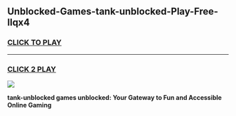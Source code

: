 
## Unblocked-Games-tank-unblocked-Play-Free-llqx4
<h3>
<a href="https://premium76.site?title=tank-unblocked&ref=18A1">CLICK TO PLAY</a></h3>
<hr>

<h3>
<a href="https://premium76.site?title=tank-unblocked&ref=18A1">CLICK 2 PLAY</a>
  
</h3>

<a href="https://premium76.site?title=tank-unblocked&ref=18A1"><img src="https://clearcache.store/games.png"></a>


**tank-unblocked games unblocked: Your Gateway to Fun and Accessible Online Gaming**
